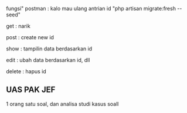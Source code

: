 fungsi" postman : kalo mau ulang antrian id "php artisan migrate:fresh --seed"


get : narik

post : create new id

show : tampilin data berdasarkan id

edit : ubah data berdasarkan id, dll

delete : hapus id

## UAS PAK JEF
1 orang satu soal, dan analisa studi kasus soall